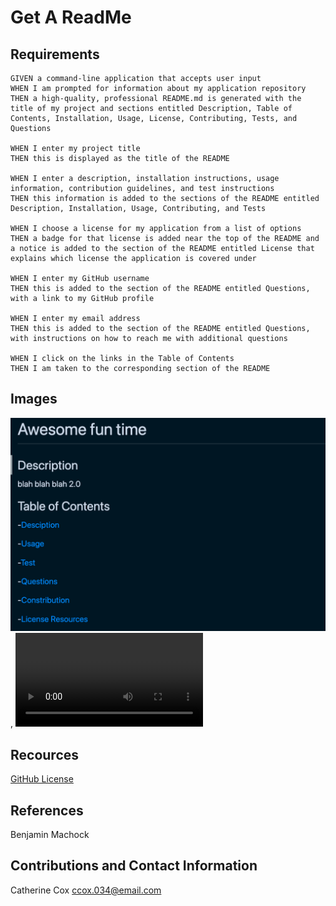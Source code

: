 # Get A ReadMe

## Requirements

<!-- ----------------------- -->

```
GIVEN a command-line application that accepts user input
WHEN I am prompted for information about my application repository
THEN a high-quality, professional README.md is generated with the title of my project and sections entitled Description, Table of Contents, Installation, Usage, License, Contributing, Tests, and Questions

WHEN I enter my project title
THEN this is displayed as the title of the README

WHEN I enter a description, installation instructions, usage information, contribution guidelines, and test instructions
THEN this information is added to the sections of the README entitled Description, Installation, Usage, Contributing, and Tests

WHEN I choose a license for my application from a list of options
THEN a badge for that license is added near the top of the README and a notice is added to the section of the README entitled License that explains which license the application is covered under

WHEN I enter my GitHub username
THEN this is added to the section of the README entitled Questions, with a link to my GitHub profile

WHEN I enter my email address
THEN this is added to the section of the README entitled Questions, with instructions on how to reach me with additional questions

WHEN I click on the links in the Table of Contents
THEN I am taken to the corresponding section of the README
```

## Images

<!-- ----------------------- -->

![Screen Shot](images/ScreenShot.png),
![Recording](images/recording.mov)

## Recources

<!-- ----------------------- -->

[GitHub License](https://gist.github.com/lukas-h/2a5d00690736b4c3a7ba)

## References

<!-- ----------------------- -->

Benjamin Machock

## Contributions and Contact Information

<!-- ----------------------- -->

Catherine Cox
ccox.034@email.com

